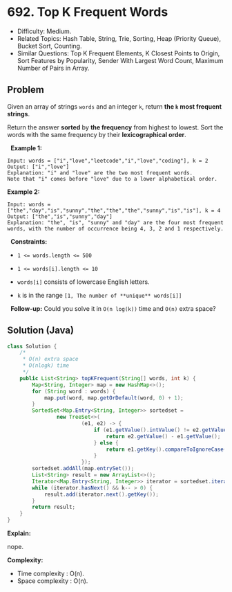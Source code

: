 # 692. Top K Frequent Words

- Difficulty: Medium.
- Related Topics: Hash Table, String, Trie, Sorting, Heap (Priority Queue), Bucket Sort, Counting.
- Similar Questions: Top K Frequent Elements, K Closest Points to Origin, Sort Features by Popularity, Sender With Largest Word Count, Maximum Number of Pairs in Array.

## Problem

Given an array of strings ```words``` and an integer ```k```, return **the **```k```** most frequent strings**.

Return the answer **sorted** by **the frequency** from highest to lowest. Sort the words with the same frequency by their **lexicographical order**.

 
**Example 1:**

```
Input: words = ["i","love","leetcode","i","love","coding"], k = 2
Output: ["i","love"]
Explanation: "i" and "love" are the two most frequent words.
Note that "i" comes before "love" due to a lower alphabetical order.
```

**Example 2:**

```
Input: words = ["the","day","is","sunny","the","the","the","sunny","is","is"], k = 4
Output: ["the","is","sunny","day"]
Explanation: "the", "is", "sunny" and "day" are the four most frequent words, with the number of occurrence being 4, 3, 2 and 1 respectively.
```

 
**Constraints:**


	
- ```1 <= words.length <= 500```
	
- ```1 <= words[i].length <= 10```
	
- ```words[i]``` consists of lowercase English letters.
	
- ```k``` is in the range ```[1, The number of **unique** words[i]]```


 
**Follow-up:** Could you solve it in ```O(n log(k))``` time and ```O(n)``` extra space?


## Solution (Java)

```java
class Solution {
    /*
     * O(n) extra space
     * O(nlogk) time
     */
    public List<String> topKFrequent(String[] words, int k) {
        Map<String, Integer> map = new HashMap<>();
        for (String word : words) {
            map.put(word, map.getOrDefault(word, 0) + 1);
        }
        SortedSet<Map.Entry<String, Integer>> sortedset =
                new TreeSet<>(
                        (e1, e2) -> {
                            if (e1.getValue().intValue() != e2.getValue().intValue()) {
                                return e2.getValue() - e1.getValue();
                            } else {
                                return e1.getKey().compareToIgnoreCase(e2.getKey());
                            }
                        });
        sortedset.addAll(map.entrySet());
        List<String> result = new ArrayList<>();
        Iterator<Map.Entry<String, Integer>> iterator = sortedset.iterator();
        while (iterator.hasNext() && k-- > 0) {
            result.add(iterator.next().getKey());
        }
        return result;
    }
}
```

**Explain:**

nope.

**Complexity:**

* Time complexity : O(n).
* Space complexity : O(n).
